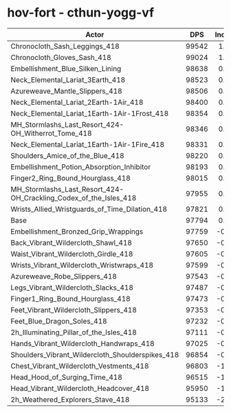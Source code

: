 # hov-fort - cthun-yogg-vf
| Actor | DPS | Increase |
|---|:---:|:---:|
|Chronocloth_Sash_Leggings_418|99542|1.79%|
|Chronocloth_Gloves_Sash_418|99024|1.26%|
|Embellishment_Blue_Silken_Lining|98638|0.86%|
|Neck_Elemental_Lariat_3Earth_418|98523|0.75%|
|Azureweave_Mantle_Slippers_418|98506|0.73%|
|Neck_Elemental_Lariat_2Earth-1Air_418|98400|0.62%|
|Neck_Elemental_Lariat_1Earth-1Air-1Frost_418|98354|0.57%|
|MH_Stormlashs_Last_Resort_424-OH_Witherrot_Tome_418|98346|0.56%|
|Neck_Elemental_Lariat_1Earth-1Air-1Fire_418|98331|0.55%|
|Shoulders_Amice_of_the_Blue_418|98220|0.44%|
|Embellishment_Potion_Absorption_Inhibitor|98193|0.41%|
|Finger2_Ring_Bound_Hourglass_418|98015|0.23%|
|MH_Stormlashs_Last_Resort_424-OH_Crackling_Codex_of_the_Isles_418|97955|0.16%|
|Wrists_Allied_Wristguards_of_Time_Dilation_418|97821|0.03%|
|Base|97794|0.00%|
|Embellishment_Bronzed_Grip_Wrappings|97759|-0.04%|
|Back_Vibrant_Wildercloth_Shawl_418|97650|-0.15%|
|Waist_Vibrant_Wildercloth_Girdle_418|97605|-0.19%|
|Wrists_Vibrant_Wildercloth_Wristwraps_418|97599|-0.20%|
|Azureweave_Robe_Slippers_418|97543|-0.26%|
|Legs_Vibrant_Wildercloth_Slacks_418|97487|-0.31%|
|Finger1_Ring_Bound_Hourglass_418|97473|-0.33%|
|Feet_Vibrant_Wildercloth_Slippers_418|97353|-0.45%|
|Feet_Blue_Dragon_Soles_418|97232|-0.57%|
|2h_Illuminating_Pillar_of_the_Isles_418|97111|-0.70%|
|Hands_Vibrant_Wildercloth_Handwraps_418|97025|-0.79%|
|Shoulders_Vibrant_Wildercloth_Shoulderspikes_418|96854|-0.96%|
|Chest_Vibrant_Wildercloth_Vestments_418|96803|-1.01%|
|Head_Hood_of_Surging_Time_418|96515|-1.31%|
|Head_Vibrant_Wildercloth_Headcover_418|95950|-1.89%|
|2h_Weathered_Explorers_Stave_418|95133|-2.72%|
